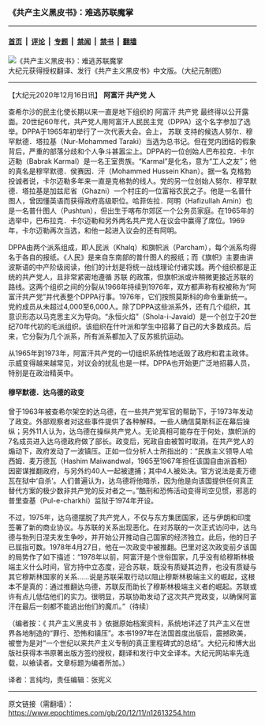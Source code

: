 ### 《共产主义黑皮书》：难逃苏联魔掌

---

#### [首页](../../../..?n12613254) &nbsp;|&nbsp; [评论](../../../../../epoch-comment?n12613254) &nbsp;|&nbsp; [专题](../../../../../epoch-special?n12613254) &nbsp;|&nbsp; [禁闻](../../../../../epoch-news?n12613254) &nbsp;|&nbsp; [禁书](../../../../../books?n12613254) &nbsp;|&nbsp; [翻墙](https://github.com/gfw-breaker/nogfw/blob/master/README.md?n12613254)


<div><img alt="《共产主义黑皮书》：难逃苏联魔掌" class="attachment-djy_600_400 size-djy_600_400 wp-post-image" src="https://i.epochtimes.com/assets/uploads/2017/12/dcbb5ad1ea37934a168afd29d68d142e-600x400.jpg"/>
<div class="caption">
 大纪元获得授权翻译、发行《共产主义黑皮书》中文版。（大纪元制图）
</div></div><hr/><div class="post_content" id="artbody" itemprop="articleBody">
 <!-- article content begin -->
 <p>
  【大纪元2020年12月16日讯】
  <strong>
   <ok href="https://www.epochtimes.com/gb/tag/%E9%98%BF%E5%AF%8C%E6%B1%97.html">
    阿富汗
   </ok>
   <ok href="https://www.epochtimes.com/gb/tag/%E5%85%B1%E4%BA%A7%E5%85%9A.html">
    共产党
   </ok>
   人
  </strong>
 </p>
 <p>
  查希尔沙的民主化使长期以来一直是地下组织的
  <ok href="https://www.epochtimes.com/gb/tag/%E9%98%BF%E5%AF%8C%E6%B1%97.html">
   阿富汗
  </ok>
  <ok href="https://www.epochtimes.com/gb/tag/%E5%85%B1%E4%BA%A7%E5%85%9A.html">
   共产党
  </ok>
  最终得以公开露面。20世纪60年代，共产党人用阿富汗人民民主党（DPPA）这个名字参加了选举。DPPA于1965年初举行了一次代表大会。会上，
  <ok href="https://www.epochtimes.com/gb/tag/%E8%8B%8F%E8%81%94.html">
   苏联
  </ok>
  支持的候选人努尔．穆罕默德．塔拉基（Nur-Mohammed Taraki）当选为总书记。但在党内团结的假象背后，严重的部落分歧和个人争斗甚嚣尘上。DPPA的一位创始人巴布拉克．卡尔迈勒（Babrak Karmal）是一名王室贵族。“Karmal”是化名，意为“工人之友”；他的真名是穆罕默德．侯赛因．汗（Mohammed Hussein Khan）。据一名
  <ok href="https://www.epochtimes.com/gb/tag/%E5%85%8B%E6%A0%BC%E5%8B%83.html">
   克格勃
  </ok>
  投诚者说，卡尔迈勒多年来一直是克格勃的线人。党的另一位创始人努尔．穆罕默德．塔拉基是加兹尼省（Ghazni）一个村庄的一位富裕农民之子。他是一名普什图人，曾因懂英语而获得政府高级职位。哈菲佐拉．阿明（Hafizullah Amin）也是一名普什图人（Pushtun），但出生于喀布尔郊区一个公务员家庭。在1965年的选举中，巴布拉克．卡尔迈勒和另外两名共产党人在议会中赢得了席位。1969年，卡尔迈勒再次当选，和他一起进入议会的还有阿明。
 </p>
 <p>
  DPPA由两个派系组成，即人民派（Khalq）和旗帜派（Parcham），每个派系均得名于各自的报纸。《人民》是来自东南部的普什图人的报纸；而《旗帜》主要由讲波斯语的中产阶级阅读，他们的计划是将统一战线理论付诸实践。两个组织都是正统的共产党人，且非常紧密地遵循
  <ok href="https://www.epochtimes.com/gb/tag/%E8%8B%8F%E8%81%94.html">
   苏联
  </ok>
  的政策，但旗帜派或许稍微更接近苏联的路线。这两个组织之间的分裂从1966年持续到1976年，双方都声称有权被称为“阿富汗共产党”并代表整个DPPA行事。1976年，它们按照莫斯科的命令重新统一。党的成员从未超过4,000至6,000人。除了DPPA这些派系外，还有几个组织，其意识形态以马克思主义为导向。“永恒火焰”（Shola-i-Javaid）是一个创立于20世纪70年代初的毛派组织。该组织在什叶派和学生中招募了自己的大多数成员。后来，它分裂为几个派系，所有派系都加入了反苏抵抗运动。
 </p>
 <p>
  从1965年到1973年，阿富汗共产党的一切组织系统性地诋毁了政府和君主政体。示威变得越来越常见，对议会的扰乱也是一样。DPPA也开始更广泛地招募人员，特别是在政治精英中。
 </p>
 <h4>
  穆罕默德．达乌德的政变
 </h4>
 <p>
  曾于1963年被查希尔架空的达乌德，在一些共产党军官的帮助下，于1973年发动了政变。外部观察者对这些事件提供了各种解释。一些人确信莫斯科正在幕后操纵；另外11人认为，达乌德在操纵共产党人。无论真相可能存在于何处，旗帜派的7名成员进入达乌德政府做了部长。政变后，宪政自由被暂时取消。在共产党人的煽动下，政府发动了一波镇压。正如一位分析人士所指出的：“民族主义领导人哈西姆．麦万德瓦（Hashim Maiwandwal，1965至1967年担任该国自由派首相）因密谋推翻政府，与另外约40人一起被逮捕；其中4人被处决。官方说法是麦万德瓦在狱中‘自杀’。人们普遍认为，达乌德将他暗杀，因为他是向该国提供任何真正替代方案的极少数非共产党的反对者之一。”酷刑和恐怖活动变得司空见惯，邪恶的普里查基（Pul-e-charkhi）监狱于1974年开设。
 </p>
 <p>
  不过，1975年，达乌德摆脱了共产党人，不仅与东方集团国家，还与伊朗和印度签署了新的商业协议。与苏联的关系出现恶化。在对苏联的一次正式访问中，达乌德与勃列日涅夫发生争吵，并开始公开推动自己国家的经济独立。此后，他的日子已屈指可数。1978年4月27日，他在一次政变中被推翻。巴里对这次政变前夕该国的局势作了如下描述：“1978年以前，阿富汗是个世俗国家，几乎没有给穆斯林极端主义什么时间，官方持中立态度，迎合苏联，既没有质疑其边界，也没有质疑与其它穆斯林国家的关系……说是苏联采取行动以阻止穆斯林极端主义的崛起，这根本不是真的：通过推翻达乌德，苏联反而助长了穆斯林极端主义者的崛起。苏联或许有点儿低估他们的实力。很明显，苏联协助发动了这次共产党政变，以确保阿富汗在最后一刻都不能逃出他们的魔爪。”（待续）
 </p>
 <p>
  （编者按：《
  <ok href="https://www.epochtimes.com/gb/tag/%E5%85%B1%E4%BA%A7%E4%B8%BB%E4%B9%89%E9%BB%91%E7%9A%AE%E4%B9%A6.html">
   共产主义黑皮书
  </ok>
  》依据原始档案资料，系统地详述了共产主义在世界各地制造的“罪行、恐怖和镇压”。本书1997年在法国首度出版后，震撼欧美，被誉为是对“一个世纪以来共产主义专制的真正里程碑式的总结”。大纪元和博大出版社获得本书原著出版方签约授权，翻译和发行中文全译本。大纪元网站率先连载，以飨读者。文章标题为编者所加。）
 </p>
 <p>
  译者：言纯均，责任编辑：张宪义
 </p>
 <!-- article content end -->
 <div id="below_article_ad">
 </div>
</div>


---

原文链接（需翻墙）：https://www.epochtimes.com/gb/20/12/11/n12613254.htm